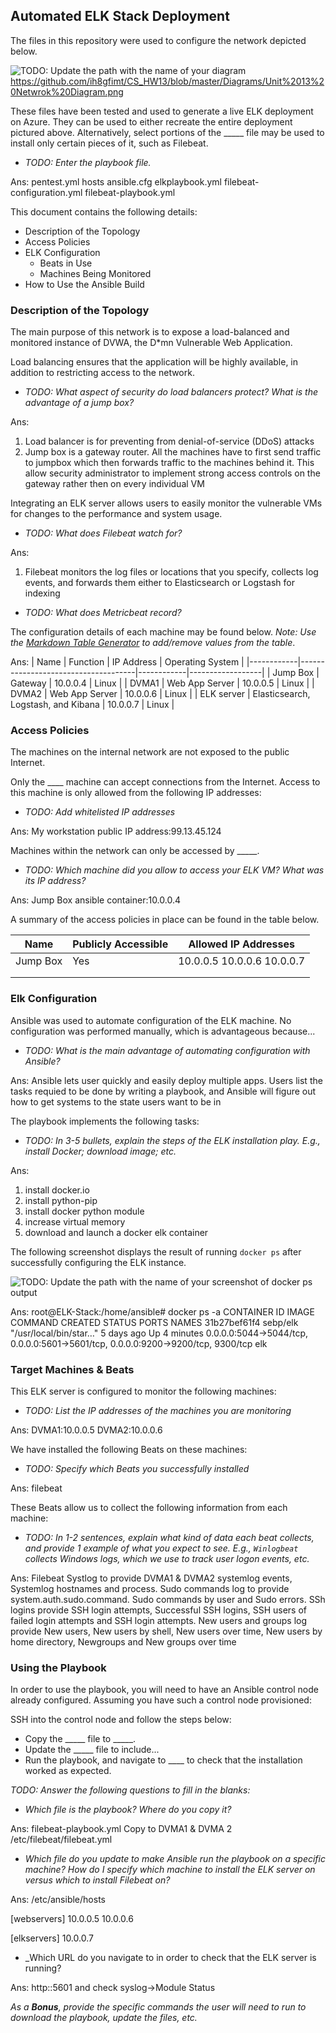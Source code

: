 ## Automated ELK Stack Deployment

The files in this repository were used to configure the network depicted below.

![TODO: Update the path with the name of your diagram](Images/diagram_filename.png)
https://github.com/ih8gfimt/CS_HW13/blob/master/Diagrams/Unit%2013%20Netwrok%20Diagram.png

These files have been tested and used to generate a live ELK deployment on Azure. They can be used to either recreate the entire deployment pictured above. Alternatively, select portions of the _____ file may be used to install only certain pieces of it, such as Filebeat.

  - _TODO: Enter the playbook file._
  
  Ans:
  pentest.yml
  hosts
  ansible.cfg
  elkplaybook.yml
  filebeat-configuration.yml
  filebeat-playbook.yml
 
This document contains the following details:
- Description of the Topology
- Access Policies
- ELK Configuration
  - Beats in Use
  - Machines Being Monitored
- How to Use the Ansible Build


### Description of the Topology

The main purpose of this network is to expose a load-balanced and monitored instance of DVWA, the D*mn Vulnerable Web Application.

Load balancing ensures that the application will be highly available, in addition to restricting access to the network.
- _TODO: What aspect of security do load balancers protect? What is the advantage of a jump box?_

Ans:
1. Load balancer is for preventing from denial-of-service (DDoS) attacks
2. Jump box is a gateway router. All the machines have to first send traffic to jumpbox which then forwards traffic to the machines behind it. This allow security administrator to implement strong access controls on the gateway rather then on every individual VM

Integrating an ELK server allows users to easily monitor the vulnerable VMs for changes to the performance and system usage.
- _TODO: What does Filebeat watch for?_

Ans:
1. Filebeat monitors the log files or locations that you specify, collects log events, and forwards them either to Elasticsearch or Logstash for indexing

- _TODO: What does Metricbeat record?_


The configuration details of each machine may be found below.
_Note: Use the [Markdown Table Generator](http://www.tablesgenerator.com/markdown_tables) to add/remove values from the table_.

Ans:
| Name       | Function                            | IP Address | Operating System |
|------------|-------------------------------------|------------|------------------|
| Jump Box   | Gateway                             | 10.0.0.4   | Linux            |
| DVMA1      | Web App Server                      | 10.0.0.5   | Linux            |
| DVMA2      | Web App Server                      | 10.0.0.6   | Linux            |
| ELK server | Elasticsearch, Logstash, and Kibana | 10.0.0.7   | Linux            |

### Access Policies

The machines on the internal network are not exposed to the public Internet. 

Only the ____ machine can accept connections from the Internet. Access to this machine is only allowed from the following IP addresses:
- _TODO: Add whitelisted IP addresses_

Ans:
My workstation public IP address:99.13.45.124

Machines within the network can only be accessed by _____.
- _TODO: Which machine did you allow to access your ELK VM? What was its IP address?_

Ans:
Jump Box ansible container:10.0.0.4

A summary of the access policies in place can be found in the table below.

| Name     | Publicly Accessible | Allowed IP Addresses      |
|----------|---------------------|---------------------------|
| Jump Box | Yes                 | 10.0.0.5 10.0.0.6 10.0.0.7|
|          |                     |                           |
|          |                     |                           |

### Elk Configuration

Ansible was used to automate configuration of the ELK machine. No configuration was performed manually, which is advantageous because...
- _TODO: What is the main advantage of automating configuration with Ansible?_

Ans:
Ansible lets user quickly and easily deploy multiple apps. Users list the tasks requied to be done by writing a playbook, and Ansible will figure out how to get systems to the state users want to be in

The playbook implements the following tasks:
- _TODO: In 3-5 bullets, explain the steps of the ELK installation play. E.g., install Docker; download image; etc._

Ans:
1. install docker.io
2. install python-pip
3. install docker python module
4. increase virtual memory
5. download and launch a docker elk container 



The following screenshot displays the result of running `docker ps` after successfully configuring the ELK instance.

![TODO: Update the path with the name of your screenshot of docker ps output](Images/docker_ps_output.png)

Ans:
root@ELK-Stack:/home/ansible# docker ps -a
CONTAINER ID        IMAGE               COMMAND                  CREATED             STATUS              PORTS                                                                              NAMES
31b27bef61f4        sebp/elk            "/usr/local/bin/star…"   5 days ago          Up 4 minutes        0.0.0.0:5044->5044/tcp, 0.0.0.0:5601->5601/tcp, 0.0.0.0:9200->9200/tcp, 9300/tcp   elk


### Target Machines & Beats
This ELK server is configured to monitor the following machines:
- _TODO: List the IP addresses of the machines you are monitoring_

Ans:
DVMA1:10.0.0.5
DVMA2:10.0.0.6

We have installed the following Beats on these machines:
- _TODO: Specify which Beats you successfully installed_

Ans:
filebeat

These Beats allow us to collect the following information from each machine:
- _TODO: In 1-2 sentences, explain what kind of data each beat collects, and provide 1 example of what you expect to see. E.g., `Winlogbeat` collects Windows logs, which we use to track user logon events, etc._

Ans:
Filebeat Systlog to provide DVMA1 & DVMA2 systemlog events, Systemlog hostnames and process. Sudo commands log to provide system.auth.sudo.command. Sudo commands by user and Sudo errors. SSh logins provide SSH login attempts, Successful SSH logins, SSH users of failed login attempts and SSH login attempts. New users and groups log provide New users, New users by shell, New users over time, New users by home directory, Newgroups and New groups over time

### Using the Playbook
In order to use the playbook, you will need to have an Ansible control node already configured. Assuming you have such a control node provisioned: 

SSH into the control node and follow the steps below:
- Copy the _____ file to _____.
- Update the _____ file to include...
- Run the playbook, and navigate to ____ to check that the installation worked as expected.

_TODO: Answer the following questions to fill in the blanks:_
- _Which file is the playbook? Where do you copy it?_

Ans:
filebeat-playbook.yml
Copy to DVMA1 & DVMA 2 /etc/filebeat/filebeat.yml

- _Which file do you update to make Ansible run the playbook on a specific machine? How do I specify which machine to install the ELK server on versus which to install Filebeat on?_

Ans:
/etc/ansible/hosts

[webservers]
10.0.0.5
10.0.0.6

[elkservers]
10.0.0.7



- _Which URL do you navigate to in order to check that the ELK server is running?

Ans:
http:<ELK server public IP>:5601 and check syslog->Module Status

_As a **Bonus**, provide the specific commands the user will need to run to download the playbook, update the files, etc._
